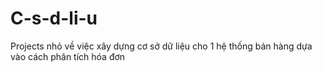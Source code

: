 # C-s-d-li-u
Projects nhỏ về việc xây dựng cơ sở dữ liệu cho 1 hệ thống bán hàng dựa vào cách phân tích hóa đơn
